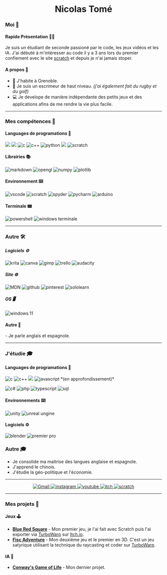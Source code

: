 <h1 align="center"> Nicolas Tomé </h1>

### Moi 👤

  #### Rapide Présentation 👋🏼
  Je suis un étudiant de seconde passioné par le code, les jeux vidéos et les IA. J'ai débuté à m'intéresser au code il y a 3 ans lors du premier confiement avec le site [scratch](https://scratch.mit.edu/) et depuis je n'ai jamais stoper.

  #### A propos 📜

  - 📌 J'habite à Grenoble.
  - 🤺 Je suis un escrimeur de haut niveau. *(j'ai également fait du rugby et du golf)*
  - 💻 Je develope de manière indépendante des petits jeux et des applications afins de me rendre la vie plus facile.
  
 ---
  
### Mes compétences 🔧

  #### Languages de programations 🤖
  <p>
  <img alt"html" src="https://img.shields.io/badge/HTML5-E34F26?style=for-the-badge&logo=html5&logoColor=white"/>
  <img alt"css" src="https://img.shields.io/badge/CSS3-1572B6?style=for-the-badge&logo=css3&logoColor=white"/>
  <img alt="c" src="https://img.shields.io/badge/C-00599C?style=for-the-badge&logo=c&logoColor=white"/>
  <img alt=c++ src="https://img.shields.io/badge/C%2B%2B-00599C?style=for-the-badge&logo=c%2B%2B&logoColor=white"/>
  <img alt="python" src="https://img.shields.io/badge/Python-FFD43B?style=for-the-badge&logo=python&logoColor=blue"/>
  <img alt"un peu de javascript" src="https://img.shields.io/badge/JavaScript-323330?style=for-the-badge&logo=javascript&logoColor=F7DF1E"/>
  <img alt="scratch" src="https://img.shields.io/badge/Scratch-FFA500?style=for-the-badge&logo=Scratch&logoColor=white"/>
  </p>
  
  #### Librairies 📚
  <p>
  <img alt="markdown" src="https://img.shields.io/badge/Markdown-000000?style=for-the-badge&logo=markdown&logoColor=white"/>
  <img alt="opengl" src="https://img.shields.io/badge/OpenGL-FFFFFF?style=for-the-badge&logo=opengl"/>
  <img alt="numpy" src="https://img.shields.io/badge/Numpy-777BB4?style=for-the-badge&logo=numpy&logoColor=white"/>
  <img alt="plotlib" src="https://img.shields.io/badge/Plotly-239120?style=for-the-badge&logo=plotly&logoColor=white"/>
  </p>
  
  #### Environnement ⌨️
  <p>
  <img alt="vscode" src="https://img.shields.io/badge/VSCode-0078D4?style=for-the-badge&logo=visual%20studio%20code&logoColor=white"/>
  <img alt="scratch" src="https://img.shields.io/badge/Scratch-FFA500?style=for-the-badge&logo=Scratch&logoColor=white"/>
  <img alt="spyder" src="https://img.shields.io/badge/Spyder%20Ide-FF0000?style=for-the-badge&logo=spyder%20ide&logoColor=white"/>
  <img alt="pycharm" src="https://img.shields.io/badge/PyCharm-000000.svg?&style=for-the-badge&logo=PyCharm&logoColor=white"/>
  <img alt="arduino" src="https://img.shields.io/badge/Arduino-00979D?style=for-the-badge&logo=Arduino&logoColor=white"/>
  </p>
  
  #### Terminale 📟
  <p>
   <img alt="powershell" src="https://img.shields.io/badge/powershell-5391FE?style=for-the-badge&logo=powershell&logoColor=white"/>
   <img alt="windows terminale" src="https://img.shields.io/badge/windows%20terminal-4D4D4D?style=for-the-badge&logo=windows%20terminal&logoColor=white"/>
  </p>
  
---

### Autre 🛠️

  ##### Logiciels ⚙️
  <p>
    <img alt="krita" src="https://img.shields.io/badge/Krita-203759?style=for-the-badge&logo=krita&logoColor=EEF37B="/>
    <img alt="canva" src="https://img.shields.io/badge/Canva-%2300C4CC.svg?&style=for-the-badge&logo=Canva&logoColor=white"/>
    <img alt="gimp" src="https://img.shields.io/badge/gimp-5C5543?style=for-the-badge&logo=gimp&logoColor=white"/>
    <img alt="trello" src="https://img.shields.io/badge/Trello-0052CC?style=for-the-badge&logo=trello&logoColor=white"/>
    <img alt="audacity" src="https://img.shields.io/badge/Audacity-0000CC?style=for-the-badge&logo=audacity&logoColor=white"/>
  </p>
              
  ##### Site 🌐
  <p>
    <img alt="MDN" src="https://img.shields.io/badge/MDN_Web_Docs-black?style=for-the-badge&logo=mdnwebdocs&logoColor=white"/>
    <img alt="github" src="https://img.shields.io/badge/GitHub-100000?style=for-the-badge&logo=github&logoColor=white"/>
    <img alt="pinterest" src="https://img.shields.io/badge/Pinterest-%23E60023.svg?&style=for-the-badge&logo=Pinterest&logoColor=white"/>
    <img alt="sololearn" src="https://img.shields.io/badge/-Sololearn-3a464b?style=for-the-badge&logo=Sololearn&logoColor=white"/>
  </p>
      
  ##### OS 🖥️
  <p>
    <img alt="windows 11" src="https://img.shields.io/badge/Windows_11-0078d4?style=for-the-badge&logo=windows-11&logoColor=white"/>
  </p>
  
  #### Autre 🧠
  <p>
  - Je parle anglais et espagnole.
  
 ---
 
### J'étudie 🎓

  #### Languages de programations 🤖
  <p>
  <img alt="c" src="https://img.shields.io/badge/C-00599C?style=for-the-badge&logo=c&logoColor=white"/>
  <img alt=c++ src="https://img.shields.io/badge/C%2B%2B-00599C?style=for-the-badge&logo=c%2B%2B&logoColor=white"/>
  <img alt"css" src="https://img.shields.io/badge/CSS3-1572B6?style=for-the-badge&logo=css3&logoColor=white"/>
  <img alt="javascript" src="https://img.shields.io/badge/JavaScript-323330?style=for-the-badge&logo=javascript&logoColor=F7DF1E"/>
    *(en approfondissement)*
  </p>
  <p>
    <img alt="c#" src="https://img.shields.io/badge/C%23-239120?style=for-the-badge&logo=c-sharp&logoColor=white"/>
    <img alt="php" src="https://img.shields.io/badge/PHP-777BB4?style=for-the-badge&logo=php&logoColor=white"/>
    <img alt="typescript" src="https://img.shields.io/badge/TypeScript-007ACC?style=for-the-badge&logo=typescript&logoColor=white"/>
    <img alt="sql" src="https://img.shields.io/badge/MySQL-005C84?style=for-the-badge&logo=mysql&logoColor=white"/>
  </p>
  
  #### Environnements ⌨️
  <p>
    <img alt="unity" src="https://img.shields.io/badge/Unity-100000?style=for-the-badge&logo=unity&logoColor=white"/>
    <img alt="unreal ungine" src="https://img.shields.io/badge/-Unreal%20Engine-313131?style=for-the-badge&logo=unreal-engine&logoColor=white"/>
  </p>
  
  #### Logiciels ⚙️
  <p>
    <img alt="blender" src="https://img.shields.io/badge/blender-%23F5792A.svg?style=for-the-badge&logo=blender&logoColor=white"/>
    <img alt="premier pro" src="https://img.shields.io/badge/Adobe%20Premiere%20Pro-9999FF?style=for-the-badge&logo=Adobe%20Premiere%20Pro&logoColor=white"/>
  </p>
  
  ### Autre 🎓
  
  - Je consolide ma maitrise des langues anglaise et espagnole.
  - J'apprend le chinois.
  - J'étudie la géo-politique et l'économie.

---

<p align="center">
    <a target="_blank" href="mailto:nicolas.tome.38@gmail.com">
        <img alt="Gmail" src="https://img.shields.io/badge/Gmail-D14836?style=for-the-badge&logo=gmail&logoColor=white" />
    </a>
    <a target="_blank" href="https://www.instagram.com/nico__tome/">
        <img alt="instagram" src="https://img.shields.io/badge/Instagram-E4405F?style=for-the-badge&logo=instagram&logoColor=white">
    </a>
    <a target="_blank" href="https://www.youtube.com/channel/UCdCudHce2Enb42QlhJ0Q7aQ">
        <img alt="youtube" src="https://img.shields.io/badge/YouTube-FF0000?style=for-the-badge&logo=youtube&logoColor=white">
    </a>
    <a target="_blank" href="https://tomyo.itch.io/">
      <img alt="itch" src="https://img.shields.io/badge/Itch.io-FA5C5C?style=for-the-badge&logo=itchdotio&logoColor=white">
    </a>
    <a target="_blank" href="https://scratch.mit.edu/users/Tomyo_/">
      <img alt="scratch" src="https://img.shields.io/badge/Scratch-FFA500?style=for-the-badge&logo=Scratch&logoColor=white">
    </a>
</p>

---

### Mes projets 📜

#### Jeux 🕹️

* <a target="_blank" href="https://tomyo.itch.io/blue-red-square">**Blue Red Square**</a> - Mon premier jeu, je l'ai fait avec Scratch puis l'ai exporter via <a target="_blank" href="https://github.com/TurboWarp">TurboWarp</a> sur <a target="_blank" href="https://tomyo.itch.io/blue-red-square">Itch.io</a>.
* <a target="_blank" href="https://tomyo.itch.io/fisc-adventure">**Fisc Adventure**</a> - Mon deuxième jeu et le premier en 3D. C'est un jeu satyrique utilisant la technique du raycasting et coder sur <a target="_blank" href="https://github.com/TurboWarp">TurboWarp</a>.

#### IA 🤖

* <a target="_blank" href="https://tomyo.itch.io/conways-game-of-life">**Conway's Game of Life**</a> - Mon dernier projet.
